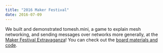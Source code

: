 ```yaml
---
title: "2016 Maker Festival"
date: 2016-07-09
---
```

We built and demonstrated tomesh.mini, a game to explain mesh networking, and sending messages over networks more generally, at the [Maker Festival Extravaganza](http://makerfestival.ca/extravaganza/)! You can check out the [board materials and code](https://github.com/tomeshnet/tomesh.mini).
